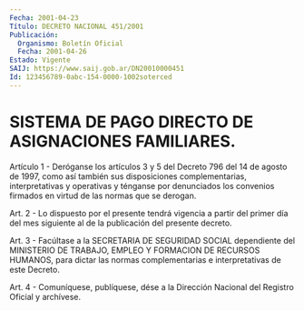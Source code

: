 ```yaml
---
Fecha: 2001-04-23
Título: DECRETO NACIONAL 451/2001
Publicación:
  Organismo: Boletín Oficial
  Fecha: 2001-04-26
Estado: Vigente
SAIJ: https://www.saij.gob.ar/DN20010000451
Id: 123456789-0abc-154-0000-1002soterced
---
```

# SISTEMA DE PAGO DIRECTO DE ASIGNACIONES FAMILIARES.

<a id="1"></a>
Artículo 1 - Deróganse los artículos 3 y 5 del Decreto 796 del 14 de agosto de 1997, como así también sus disposiciones complementarias,  interpretativas   y  operativas  y  ténganse  por denunciados los convenios firmados en  virtud  de las normas que se derogan.

<a id="2"></a>
Art. 2 - Lo dispuesto por el presente tendrá vigencia a partir del primer  día  del  mes siguiente al de la publicación  del  presente decreto.

<a id="3"></a>
Art. 3 - Facúltase a la SECRETARIA DE SEGURIDAD SOCIAL dependiente del MINISTERIO DE TRABAJO,  EMPLEO Y FORMACION DE RECURSOS HUMANOS, para dictar las normas complementarias  e  interpretativas  de este Decreto.

<a id="4"></a>
Art. 4 - Comuníquese, publíquese, dése a la Dirección Nacional del Registro Oficial y archívese.